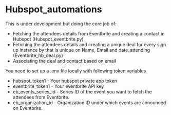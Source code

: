 # Hubspot_automations

This is under development but doing the core job of:
- Fetching the attendees details from Eventbrite and creating a contact in Hubspot (Hubspot_eventbrite.py)
- Fetiching the attendees details and creating a unique deal for every sign up instance by that is unique on Name, Email and date_attending (Eventbrite_hb_deal.py)
- Associating the deal and contact based on email

You need to set up a .env file locally with following token variables
- hubspot_token1 - Your hubspot private app token
- eventbrite_token1 - Your eventbrite API key
- eb_events_series_id - Series ID of the event you want to fetch the attendees from Eventbrite.
- eb_organization_id - Organization ID under which events are announced on Eventbrite.
